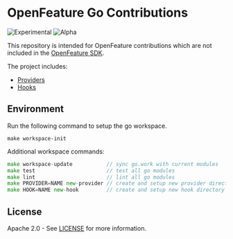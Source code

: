 # OpenFeature Go Contributions

![Experimental](https://img.shields.io/badge/experimental-breaking%20changes%20allowed-yellow)
![Alpha](https://img.shields.io/badge/alpha-release-red)

This repository is intended for OpenFeature contributions which are not included in the [OpenFeature SDK](https://github.com/open-feature/go-sdk).

The project includes:

- [Providers](./providers)
- [Hooks](./hooks)

## Environment
Run the following command to setup the go workspace.
```
make workspace-init
```  
Additional workspace commands:
```go
make workspace-update           // sync go.work with current modules
make test                       // test all go modules
make lint                       // lint all go modules
make PROVIDER=NAME new-provider // create and setup new provider directory
make HOOK=NAME new-hook         // create and setup new hook directory
```

## License

Apache 2.0 - See [LICENSE](./LICENSE) for more information.
